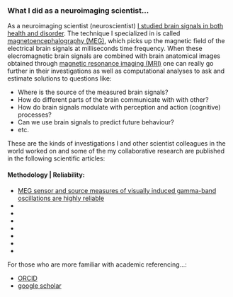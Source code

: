 ### What I did as a neuroimaging scientist...

As a neuroimaging scientist (neuroscientist) [I studied brain signals in both health and disorder](https://github.com/hengrumay/brain_dances). 
The technique I specialized in is called [magnetoencephalography (MEG)](http://megcommunity.org/what-is-meg), 
which picks up the magnetic field of the electrical brain signals at milliseconds time frequency. 
When these elecromagnetic brain signals are combined with brain anatomical images obtained through 
[magnetic resonance imaging (MRI)](https://en.wikipedia.org/wiki/Magnetic_resonance_imaging) 
one can really go further in their investigations as well as computational analyses to ask and estimate solutions to questions 
like: 
  - Where is the source of the measured brain signals? 
  - How do different parts of the brain communicate with with other?
  - How do brain signals modulate with perception and action (cognitive) processes? 
  - Can we use brain signals to predict future behaviour? 
  - etc. 

These are the kinds of investigations I and other scientist colleagues in the world worked on
and some of the my collaborative research are published in the following scientific articles:

#### Methodology | Reliability: 
- [MEG sensor and source measures of visually induced gamma-band oscillations are highly reliable](https://doi.org/10.1016/j.neuroimage.2016.05.006)
- []()
- []()
- []()
- []()
- []()
- []()
- []()


For those who are more familiar with academic referencing...: 
<!-- - [ResearchGate](https://www.researchgate.net/profile/H_Rm_Tan2) -->
- [ORCID](http://orcid.org/0000-0003-2109-0781) 
- [google scholar](https://scholar.google.com/citations?hl=en&user=dYvmLyMAAAAJ&view_op=list_works&gmla=AJsN-F605v5T0dj_KdhP2FNbxZXz5HDUnEoZWVTI6Z-ZmGvPtEdL5GJMKF8bZ36DB667bQQiaMz1_o1LR76E2xQPOu_4IagLBg)
